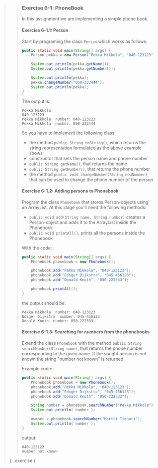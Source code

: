 >> ### Exercise 6-1: PhoneBook
>>
>> In this assignment we are implementing a simple phone book.
>>
>> #### Exercise 6-1.1: Person
>>
>> Start by programing the class `Person` which works as follows:
>>
>> ```java
>> public static void main(String[] args) {
>>     Person pekka = new Person("Pekka Mikkola", "040-123123");
>>
>>     System.out.println(pekka.getName());
>>     System.out.println(pekka.getNumber());
>>
>>     System.out.println(pekka);
>>     pekka.changeNumber("050-333444");
>>     System.out.println(pekka);
>> }
>> ```
>>
>> The output is:
>>
>> ```output
>> Pekka Mikkola
>> 040-123123
>> Pekka Mikkola  number: 040-123123
>> Pekka Mikkola  number: 050-333444
>> ```
>>
>> So you have to implement the following class:
>>
>> - the method `public String toString()`, which returns the string representation formulated as the above example shows
>> - constructor that sets the person name and phone number
>> - `public String getName()`, that returns the name
>> - `public String getNumber()`, that returns the phone number
>> - the method `public void changeNumber(String newNumber)`, that can be used to change the phone number of the person
>>
>> #### Exercise 6-1.2: Adding persons to Phonebook
>>
>> Program the class `Phonebook` that stores Person-objects using an ArrayList. At this stage you'll need the following methods:
>>
>> - `public void add(String name, String number)` creates a Person-object and adds it to the ArrayList inside the Phonebook
>> - `public void printAll()`, prints all the persons inside the Phonebook
>>
>> With the code:
>>
>> ```java
>> public static void main(String[] args) {
>>     Phonebook phonebook = new Phonebook();
>>
>>     phonebook.add("Pekka Mikkola", "040-123123");
>>     phonebook.add("Edsger Dijkstra", "045-456123");
>>     phonebook.add("Donald Knuth", "050-222333");
>>
>>     phonebook.printAll();
>> }
>> ```
>>
>> the output should be:
>>
>> ```output
>> Pekka Mikkola  number: 040-123123
>> Edsger Dijkstra  number: 045-456123
>> Donald Knuth  number: 050-222333
>> ```
>>
>> #### Exercise 6-1.3: Searching for numbers from the phonebooks
>>
>> Extend the class `Phonebook` with the method `public String searchNumber(String name)`, that returns the phone number corresponding to the given name. If the sought person is not known the string "number not known" is returned.
>>
>> Example code:
>>
>> ```java
>> public static void main(String[] args) {
>>     Phonebook phonebook = new Phonebook();
>>     phonebook.add("Pekka Mikkola", "040-123123");
>>     phonebook.add("Edsger Dijkstra", "045-456123");
>>     phonebook.add("Donald Knuth", "050-222333");
>>
>>     String number = phonebook.searchNumber("Pekka Mikkola");
>>     System.out.println( number );
>>
>>     number = phonebook.searchNumber("Martti Tienari");
>>     System.out.println( number );
>> }
>> ```
>>
>> output:
>>
>> ```output
>> 040-123123
>> number not known
>>```
>>
>{: .exercise }